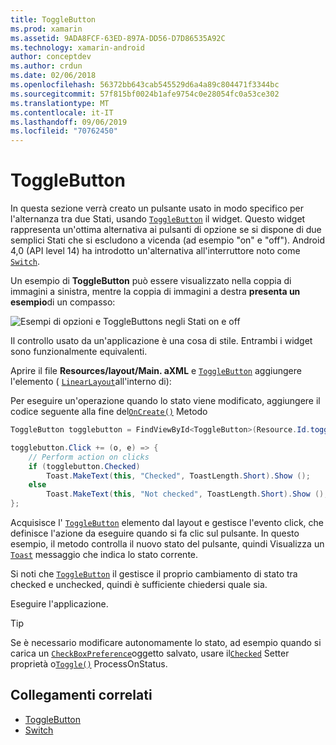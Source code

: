 ```yaml
---
title: ToggleButton
ms.prod: xamarin
ms.assetid: 9ADA8FCF-63ED-897A-DD56-D7D86535A92C
ms.technology: xamarin-android
author: conceptdev
ms.author: crdun
ms.date: 02/06/2018
ms.openlocfilehash: 56372bb643cab545529d6a4a89c804471f3344bc
ms.sourcegitcommit: 57f815bf0024b1afe9754c0e28054fc0a53ce302
ms.translationtype: MT
ms.contentlocale: it-IT
ms.lasthandoff: 09/06/2019
ms.locfileid: "70762450"
---
```

# <a name="togglebutton"></a>ToggleButton

In questa sezione verrà creato un pulsante usato in modo specifico per l'alternanza tra due Stati, usando [`ToggleButton`](xref:Android.Widget.ToggleButton) il widget. Questo widget rappresenta un'ottima alternativa ai pulsanti di opzione se si dispone di due semplici Stati che si escludono a vicenda (ad esempio "on" e "off"). Android 4,0 (API level 14) ha introdotto un'alternativa all'interruttore noto come [`Switch`](xref:Android.Widget.Switch).

Un esempio di **ToggleButton** può essere visualizzato nella coppia di immagini a sinistra, mentre la coppia di immagini a destra **presenta un esempio**di un compasso:

![Esempi di opzioni e ToggleButtons negli Stati on e off](toggle-button-images/togglebutton-switch.png)  

Il controllo usato da un'applicazione è una cosa di stile. Entrambi i widget sono funzionalmente equivalenti.

Aprire il file **Resources/layout/Main. aXML** e [`ToggleButton`](xref:Android.Widget.ToggleButton) aggiungere l'elemento ( [`LinearLayout`](xref:Android.Widget.LinearLayout)all'interno di):

Per eseguire un'operazione quando lo stato viene modificato, aggiungere il codice seguente alla fine del[`OnCreate()`](xref:Android.App.Activity.OnCreate*)
Metodo

```csharp
ToggleButton togglebutton = FindViewById<ToggleButton>(Resource.Id.togglebutton);

togglebutton.Click += (o, e) => {
    // Perform action on clicks
    if (togglebutton.Checked)
        Toast.MakeText(this, "Checked", ToastLength.Short).Show ();
    else
        Toast.MakeText(this, "Not checked", ToastLength.Short).Show ();
};
```

Acquisisce l' [`ToggleButton`](xref:Android.Widget.ToggleButton) elemento dal layout e gestisce l'evento click, che definisce l'azione da eseguire quando si fa clic sul pulsante. In questo esempio, il metodo controlla il nuovo stato del pulsante, quindi Visualizza un [`Toast`](xref:Android.Widget.Toast) messaggio che indica lo stato corrente.

Si noti che [`ToggleButton`](xref:Android.Widget.ToggleButton) il gestisce il proprio cambiamento di stato tra checked e unchecked, quindi è sufficiente chiedersi quale sia.

Eseguire l'applicazione.

> [!TIP]
> Se è necessario modificare autonomamente lo stato, ad esempio quando si carica un [`CheckBoxPreference`](xref:Android.Preferences.CheckBoxPreference)oggetto salvato, usare il[`Checked`](xref:Android.Widget.CompoundButton.Checked)
> Setter proprietà o[`Toggle()`](xref:Android.Widget.CompoundButton.Toggle)
> ProcessOnStatus.

## <a name="related-links"></a>Collegamenti correlati

- [ToggleButton](https://developer.android.com/reference/android/widget/ToggleButton.html)
- [Switch](https://developer.android.com/reference/android/widget/Switch.html)
